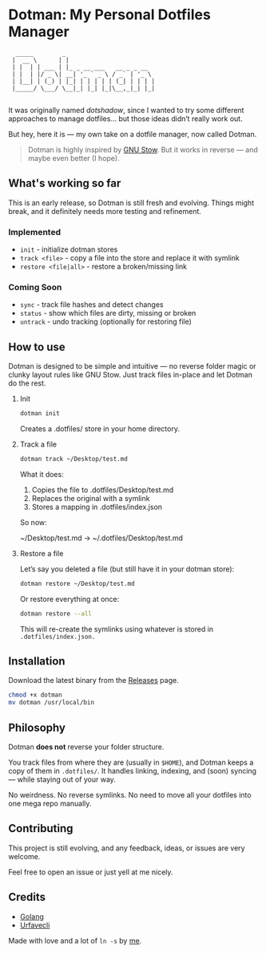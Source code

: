 # Dotman: My Personal Dotfiles Manager

```
  _____        _
 |  __ \      | |
 | |  | | ___ | |_ _ __ ___   __ _ _ __
 | |  | |/ _ \| __| '_ ` _ \ / _` | '_ \
 | |__| | (_) | |_| | | | | | (_| | | | |
 |_____/ \___/ \__|_| |_| |_|\__,_|_| |_|


```

It was originally named _dotshadow_, since I wanted to try some different approaches to manage dotfiles… but those ideas didn’t really work out.

But hey, here it is — my own take on a dotfile manager, now called Dotman.

> Dotman is highly inspired by
> [GNU Stow](https://www.gnu.org/software/stow/).
> But it works in reverse — and maybe even better (I hope).

## What's working so far

This is an early release, so Dotman is still fresh and evolving. Things might break, and it definitely needs more testing and refinement.

### Implemented

- `init` - initialize dotman stores
- `track <file>` - copy a file into the store and replace it with symlink
- `restore <file|all>` - restore a broken/missing link

### Coming Soon

- `sync` - track file hashes and detect changes
- `status` - show which files are dirty, missing or broken
- `untrack` - undo tracking (optionally for restoring file)

## How to use

Dotman is designed to be simple and intuitive — no reverse folder magic or clunky layout rules like GNU Stow. Just track files in-place and let Dotman do the rest.

1. Init

   ```bash
   dotman init
   ```

   Creates a .dotfiles/ store in your home directory.

2. Track a file

   ```bash
   dotman track ~/Desktop/test.md
   ```

   What it does:

   1. Copies the file to .dotfiles/Desktop/test.md
   2. Replaces the original with a symlink
   3. Stores a mapping in .dotfiles/index.json

   So now:

   ~/Desktop/test.md → ~/.dotfiles/Desktop/test.md

3. Restore a file

   Let’s say you deleted a file (but still have it in your dotman store):

   ```bash
   dotman restore ~/Desktop/test.md
   ```

   Or restore everything at once:

   ```bash
   dotman restore --all
   ```

   This will re-create the symlinks using whatever is stored in `.dotfiles/index.json.`

## Installation

Download the latest binary from the [Releases](https://github.com/hippocampa/dotman/releases) page.

```bash
chmod +x dotman
mv dotman /usr/local/bin
```

## Philosophy

Dotman **does not** reverse your folder structure.

You track files from where they are (usually in `$HOME`), and Dotman keeps a copy of them in `.dotfiles/`. It handles linking, indexing, and (soon) syncing — while staying out of your way.

No weirdness. No reverse symlinks. No need to move all your dotfiles into one mega repo manually.

## Contributing

This project is still evolving, and any feedback, ideas, or issues are very welcome.

Feel free to open an issue or just yell at me nicely.

## Credits

- [Golang](https://go.dev/)
- [Urfavecli](https://github.com/urfave/cli)

Made with love and a lot of `ln -s` by [me](https://github.com/hippocampa).
